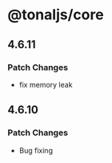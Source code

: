 # @tonaljs/core

## 4.6.11

### Patch Changes

- fix memory leak

## 4.6.10

### Patch Changes

- Bug fixing
